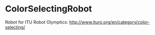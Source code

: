 # ColorSelectingRobot
Robot for ITU Robot Olymptics: http://www.ituro.org/en/category/color-selecting/
